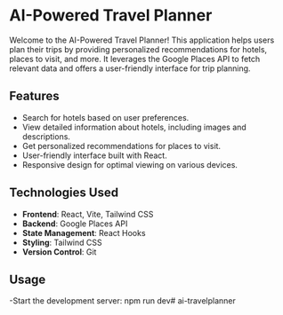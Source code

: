 # AI-Powered Travel Planner

Welcome to the AI-Powered Travel Planner! This application helps users plan their trips by providing personalized recommendations for hotels, places to visit, and more. It leverages the Google Places API to fetch relevant data and offers a user-friendly interface for trip planning.

## Features

- Search for hotels based on user preferences.
- View detailed information about hotels, including images and descriptions.
- Get personalized recommendations for places to visit.
- User-friendly interface built with React.
- Responsive design for optimal viewing on various devices.

## Technologies Used

- **Frontend**: React, Vite, Tailwind CSS
- **Backend**: Google Places API
- **State Management**: React Hooks
- **Styling**: Tailwind CSS
- **Version Control**: Git

## Usage
-Start the development server: npm run dev#   a i - t r a v e l p l a n n e r  
 